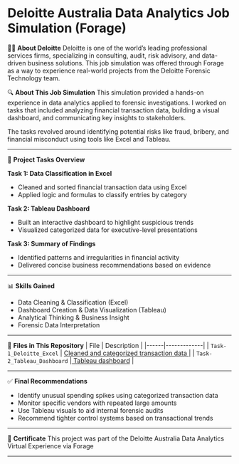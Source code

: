 # Deloitte Australia Data Analytics Job Simulation (Forage)

🧑‍💼 **About Deloitte**
Deloitte is one of the world’s leading professional services firms, specializing in consulting, audit, risk advisory, and data-driven business solutions. This job simulation was offered through Forage as a way to experience real-world projects from the Deloitte Forensic Technology team.

🔍 **About This Job Simulation**
This simulation provided a hands-on experience in data analytics applied to forensic investigations. I worked on tasks that included analyzing financial transaction data, building a visual dashboard, and communicating key insights to stakeholders.

The tasks revolved around identifying potential risks like fraud, bribery, and financial misconduct using tools like Excel and Tableau.

---

📂 **Project Tasks Overview**

**Task 1: Data Classification in Excel**
- Cleaned and sorted financial transaction data using Excel
- Applied logic and formulas to classify entries by category

**Task 2: Tableau Dashboard**
- Built an interactive dashboard to highlight suspicious trends
- Visualized categorized data for executive-level presentations

**Task 3: Summary of Findings**
- Identified patterns and irregularities in financial activity
- Delivered concise business recommendations based on evidence

---

📊 **Skills Gained**
- Data Cleaning & Classification (Excel)
- Dashboard Creation & Data Visualization (Tableau)
- Analytical Thinking & Business Insight
- Forensic Data Interpretation

---

📁 **Files in This Repository**
| File | Description |
|------|-------------|
| `Task-1_Deloitte_Excel` | [Cleaned and categorized transaction data ](https://docs.google.com/spreadsheets/d/1std6vtDMoJr83DQITB2aWjtxM4qcsJ2S/edit?usp=sharing&ouid=110653952473558839928&rtpof=true&sd=true)|
| `Task-2_Tableau_Dashboard` |[ Tableau dashboard](https://public.tableau.com/views/DeloitteForensicDataDashboard/Dashboard1?:language=en-US&publish=yes&:sid=&:redirect=auth&:display_count=n&:origin=viz_share_link) |

---

✅ **Final Recommendations**
- Identify unusual spending spikes using categorized transaction data
- Monitor specific vendors with repeated large amounts
- Use Tableau visuals to aid internal forensic audits
- Recommend tighter control systems based on transactional trends

---

📜 **Certificate**
This project was part of the Deloitte Australia Data Analytics Virtual Experience via Forage 

---

